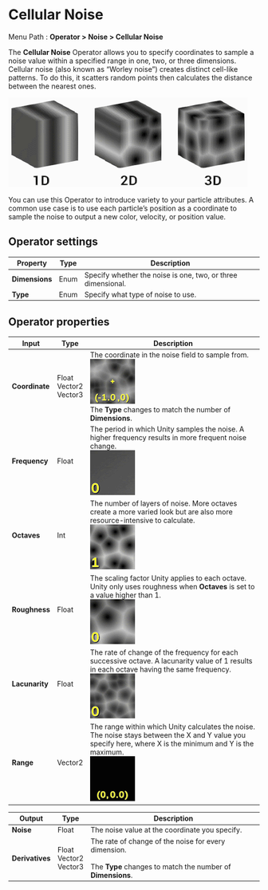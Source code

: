 # Cellular Noise

Menu Path : **Operator > Noise > Cellular Noise**

The **Cellular Noise** Operator allows you to specify coordinates to sample a noise value within a specified range in one, two, or three dimensions. Cellular noise (also known as “Worley noise”) creates distinct cell-like patterns. To do this, it scatters random points then calculates the distance between the nearest ones.

![](Images/Operator-CellularNoiseAnimation.gif)

You can use this Operator to introduce variety to your particle attributes. A common use case is to use each particle’s position as a coordinate to sample the noise to output a new color, velocity, or position value.

## Operator settings

| **Property**   | **Type** | **Description**                                              |
| -------------- | -------- | ------------------------------------------------------------ |
| **Dimensions** | Enum     | Specify whether the noise is one, two, or three dimensional. |
| **Type**       | Enum     | Specify what type of noise to use.                           |

## Operator properties

| **Input**      | **Type**                      | **Description**                                              |
| -------------- | ----------------------------- | ------------------------------------------------------------ |
| **Coordinate** | Float<br/>Vector2<br/>Vector3 | The coordinate in the noise field to sample from.<br/>![](Images/Operator-CellularNoiseCoordinate.gif)<br/>The **Type** changes to match the number of **Dimensions**. |
| **Frequency**  | Float                         | The period in which Unity samples the noise. A higher frequency results in more frequent noise change.<br/>![](Images/Operator-CellularNoiseFrequency.gif) |
| **Octaves**    | Int                           | The number of layers of noise. More octaves create a more varied look but are also more resource-intensive to calculate.<br/>![](Images/Operator-CellularNoiseOctaves.gif) |
| **Roughness**  | Float                         | The scaling factor Unity applies to each octave. Unity only uses roughness when **Octaves** is set to a value higher than 1.<br/>![](Images/Operator-CellularNoiseRoughness.gif) |
| **Lacunarity** | Float                         | The rate of change of the frequency for each successive octave. A lacunarity value of 1 results in each octave having the same frequency.<br/>![](Images/Operator-CellularNoiseLacunarity.gif) |
| **Range**      | Vector2                       | The range within which Unity calculates the noise. The noise stays between the X and Y value you specify here, where X is the minimum and Y is the maximum.<br/>![](Images/Operator-CellularNoiseRange.gif) |

| **Output**      | **Type**                      | **Description**                                              |
| --------------- | ----------------------------- | ------------------------------------------------------------ |
| **Noise**       | Float                         | The noise value at the coordinate you specify.               |
| **Derivatives** | Float<br/>Vector2<br/>Vector3 | The rate of change of the noise for every dimension.<br/><br/>The **Type** changes to match the number of **Dimensions**. |
